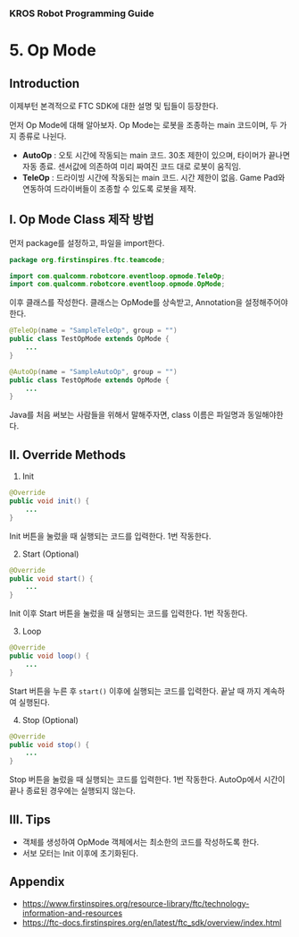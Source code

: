 ### KROS Robot Programming Guide
# 5. Op Mode

## Introduction

이제부턴 본격적으로 FTC SDK에 대한 설명 및 팁들이 등장한다.

먼저 Op Mode에 대해 알아보자. Op Mode는 로봇을 조종하는 main 코드이며, 두 가지 종류로 나뉜다.

* **AutoOp** : 오토 시간에 작동되는 main 코드. 30초 제한이 있으며, 타이머가 끝나면 자동 종료. 센서값에 의존하여 미리 짜여진 코드 대로 로봇이 움직임.
* **TeleOp** : 드라이빙 시간에 작동되는 main 코드. 시간 제한이 없음. Game Pad와 연동하여 드라이버들이 조종할 수 있도록 로봇을 제작.

## I. Op Mode Class 제작 방법

먼저 package를 설정하고, 파일을 import한다.
```java
package org.firstinspires.ftc.teamcode;

import com.qualcomm.robotcore.eventloop.opmode.TeleOp;
import com.qualcomm.robotcore.eventloop.opmode.OpMode;
```

이후 클래스를 작성한다. 클래스는 OpMode를 상속받고, Annotation을 설정해주어야 한다.
```java
@TeleOp(name = "SampleTeleOp", group = "")
public class TestOpMode extends OpMode {
    ...
}
```
```java
@AutoOp(name = "SampleAutoOp", group = "")
public class TestOpMode extends OpMode {
    ...
}
```
Java를 처음 써보는 사람들을 위해서 말해주자면, class 이름은 파일명과 동일해야한다.

## II. Override Methods
1. Init
```java
@Override
public void init() {
    ...
}
```
Init 버튼을 눌렀을 때 실행되는 코드를 입력한다. 1번 작동한다.

2. Start (Optional)
```java
@Override
public void start() {
    ...
}
```
Init 이후 Start 버튼을 눌렀을 때 실행되는 코드를 입력한다. 1번 작동한다.

3. Loop
```java
@Override
public void loop() {
    ...
}
```
Start 버튼을 누른 후 `start()` 이후에 실행되는 코드를 입력한다. 끝날 때 까지 계속하여 실행된다.

4. Stop (Optional)
```java
@Override
public void stop() {
    ...
}
```
Stop 버튼을 눌렀을 때 실행되는 코드를 입력한다. 1번 작동한다. AutoOp에서 시간이 끝나 종료된 경우에는 실행되지 않는다.

## III. Tips
* 객체를 생성하여 OpMode 객체에서는 최소한의 코드를 작성하도록 한다.
* 서보 모터는 Init 이후에 초기화된다.

## Appendix
* https://www.firstinspires.org/resource-library/ftc/technology-information-and-resources
* https://ftc-docs.firstinspires.org/en/latest/ftc_sdk/overview/index.html
